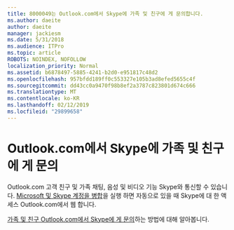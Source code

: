 ```yaml
---
title: 8000049는 Outlook.com에서 Skype에 가족 및 친구에 게 문의합니다.
ms.author: daeite
author: daeite
manager: jackiesm
ms.date: 5/31/2018
ms.audience: ITPro
ms.topic: article
ROBOTS: NOINDEX, NOFOLLOW
localization_priority: Normal
ms.assetid: b6878497-5885-4241-b2d0-e951817c48d2
ms.openlocfilehash: 957bfdd189ff0c553327e105b3ad8efed5655c4f
ms.sourcegitcommit: dd43cc0a9470f98b8ef2a3787c823801d674c666
ms.translationtype: MT
ms.contentlocale: ko-KR
ms.lasthandoff: 02/12/2019
ms.locfileid: "29899658"
---
```

# <a name="talk-to-family-and-friends-on-skype-in-outlookcom"></a>Outlook.com에서 Skype에 가족 및 친구에 게 문의

Outlook.com 고객 친구 및 가족 채팅, 음성 및 비디오 기능 Skype와 통신할 수 있습니다. [Microsoft 및 Skype 계정을 병합](https://go.microsoft.com/fwlink/p/?linkid=2001101&amp;clcid=0x409)을 실행 하면 자동으로 있을 때 Skype에 대 한 액세스 Outlook.com에서 웹 합니다.
  
[가족 및 친구 Outlook.com에서 Skype에 게 문의](https://go.microsoft.com/fwlink/p/?linkid=2001407&amp;clcid=0x409)하는 방법에 대해 알아봅니다.
  

